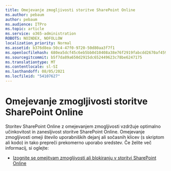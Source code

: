 ```yaml
---
title: Omejevanje zmogljivosti storitve SharePoint Online
ms.author: pebaum
author: pebaum
ms.audience: ITPro
ms.topic: article
ms.service: o365-administration
ROBOTS: NOINDEX, NOFOLLOW
localization_priority: Normal
ms.assetid: b376d8ea-50c4-47f0-9720-50d80aa3f7f1
ms.openlocfilehash: 680ea5dcf45c6eb5bb0d10408a38e76f2919fabcdd2670af45969ea6f9249b35
ms.sourcegitcommit: b5f7da89a650d2915dc652449623c78be6247175
ms.translationtype: MT
ms.contentlocale: sl-SI
ms.lasthandoff: 08/05/2021
ms.locfileid: "54107627"
---
```

# <a name="sharepoint-online-throttling"></a>Omejevanje zmogljivosti storitve SharePoint Online

Storitev SharePoint Online z omejevanjem zmogljivosti vzdržuje optimalno učinkovitost in zanesljivost storitve SharePoint Online. Omejevanje zmogljivosti omeji število uporabniških dejanj ali sočasnih klicev (s skriptom ali kodo) in tako prepreči prekomerno uporabo sredstev. Če želite več informacij, si oglejte:

- [Izognite se omejitvam zmogljivosti ali blokiranju v storitvi SharePoint Online](https://docs.microsoft.com/sharepoint/dev/general-development/how-to-avoid-getting-throttled-or-blocked-in-sharepoint-online)
